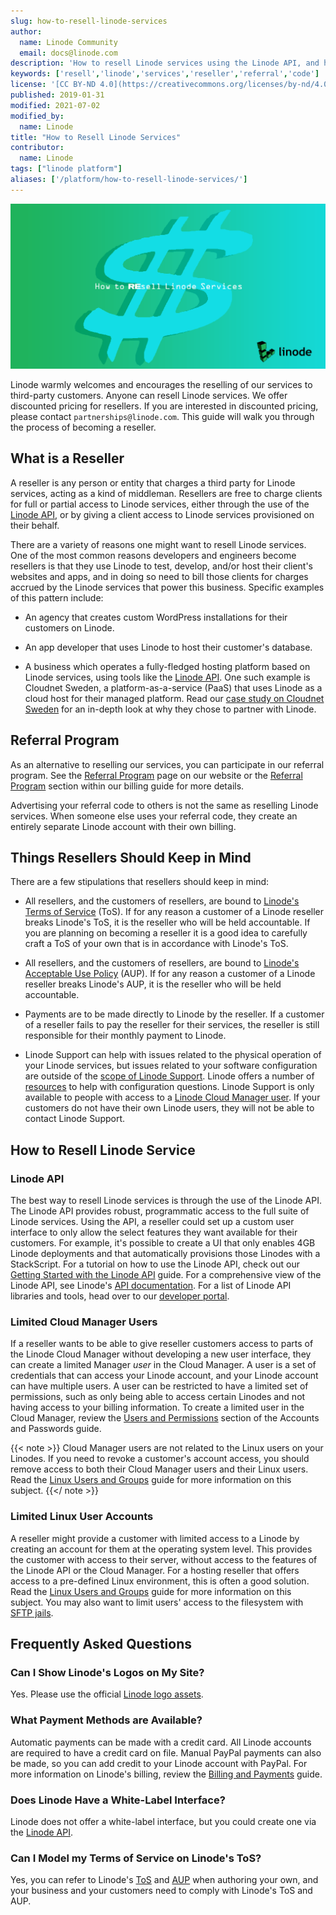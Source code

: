 ```yaml
---
slug: how-to-resell-linode-services
author:
  name: Linode Community
  email: docs@linode.com
description: 'How to resell Linode services using the Linode API, and how to get started with the Linode referral program.'
keywords: ['resell','linode','services','reseller','referral','code']
license: '[CC BY-ND 4.0](https://creativecommons.org/licenses/by-nd/4.0)'
published: 2019-01-31
modified: 2021-07-02
modified_by:
  name: Linode
title: "How to Resell Linode Services"
contributor:
  name: Linode
tags: ["linode platform"]
aliases: ['/platform/how-to-resell-linode-services/']
---
```


![How to Resell Linode Services](how-to-resell-linode-services.png "How to Resell Linode Services")

Linode warmly welcomes and encourages the reselling of our services to third-party customers. Anyone can resell Linode services. We offer discounted pricing for resellers. If you are interested in discounted pricing, please contact `partnerships@linode.com`. This guide will walk you through the process of becoming a reseller.

## What is a Reseller

A reseller is any person or entity that charges a third party for Linode services, acting as a kind of middleman. Resellers are free to charge clients for full or partial access to Linode services, either through the use of the [Linode API](#linode-api), or by giving a client access to Linode services provisioned on their behalf.

There are a variety of reasons one might want to resell Linode services. One of the most common reasons developers and engineers become resellers is that they use Linode to test, develop, and/or host their client's websites and apps, and in doing so need to bill those clients for charges accrued by the Linode services that power this business. Specific examples of this pattern include:

-   An agency that creates custom WordPress installations for their customers on Linode.

-   An app developer that uses Linode to host their customer's database.

-   A business which operates a fully-fledged hosting platform based on Linode services, using tools like the [Linode API](#linode-api). One such example is Cloudnet Sweden, a platform-as-a-service (PaaS) that uses Linode as a cloud host for their managed platform. Read our [case study on Cloudnet Sweden](https://www.linode.com/case-studies/cloudnet) for an in-depth look at why they chose to partner with Linode.

## Referral Program

As an alternative to reselling our services, you can participate in our referral program. See the [Referral Program](https://www.linode.com/referral-program/) page on our website or the [Referral Program](/docs/guides/how-linode-billing-works/#referral-program) section within our billing guide for more details.

Advertising your referral code to others is not the same as reselling Linode services. When someone else uses your referral code, they create an entirely separate Linode account with their own billing.

## Things Resellers Should Keep in Mind

There are a few stipulations that resellers should keep in mind:

- All resellers, and the customers of resellers, are bound to [Linode's Terms of Service](https://www.linode.com/tos) (ToS). If for any reason a customer of a Linode reseller breaks Linode's ToS, it is the reseller who will be held accountable. If you are planning on becoming a reseller it is a good idea to carefully craft a ToS of your own that is in accordance with Linode's ToS.

- All resellers, and the customers of resellers, are bound to [Linode's Acceptable Use Policy](https://www.linode.com/aup) (AUP). If for any reason a customer of a Linode reseller breaks Linode's AUP, it is the reseller who will be held accountable.

- Payments are to be made directly to Linode by the reseller. If a customer of a reseller fails to pay the reseller for their services, the reseller is still responsible for their monthly payment to Linode.

- Linode Support can help with issues related to the physical operation of your Linode services, but issues related to your software configuration are outside of the [scope of Linode Support](/docs/platform/billing-and-support/support/#scope-of-support). Linode offers a number of [resources](/docs/platform/billing-and-support/support/#resources) to help with configuration questions. Linode Support is only available to people with access to a [Linode Cloud Manager user](#limited-cloud-manager-user). If your customers do not have their own Linode users, they will not be able to contact Linode Support.

## How to Resell Linode Service

### Linode API

The best way to resell Linode services is through the use of the Linode API. The Linode API provides robust, programmatic access to the full suite of Linode services. Using the API, a reseller could set up a custom user interface to only allow the select features they want available for their customers. For example, it's possible to create a UI that only enables 4GB Linode deployments and that automatically provisions those Linodes with a StackScript. For a tutorial on how to use the Linode API, check out our [Getting Started with the Linode API](/docs/guides/getting-started-with-the-linode-api/) guide. For a comprehensive view of the Linode API, see Linode's [API documentation](https://developers.linode.com/api/v4). For a list of Linode API libraries and tools, head over to our [developer portal](https://developers.linode.com/libraries-tools/).

### Limited Cloud Manager Users

If a reseller wants to be able to give reseller customers access to parts of the Linode Cloud Manager without developing a new user interface, they can create a limited Manager *user* in the Cloud Manager. A user is a set of credentials that can access your Linode account, and your Linode account can have multiple users. A user can be restricted to have a limited set of permissions, such as only being able to access certain Linodes and not having access to your billing information. To create a limited user in the Cloud Manager, review the [Users and Permissions](/docs/platform/manager/accounts-and-passwords-new-manager/#users-and-permissions) section of the Accounts and Passwords guide.

{{< note >}}
Cloud Manager users are not related to the Linux users on your Linodes. If you need to revoke a customer's account access, you should remove access to both their Cloud Manager users and their Linux users. Read the [Linux Users and Groups](/docs/guides/linux-users-and-groups/) guide for more information on this subject.
{{</ note >}}

### Limited Linux User Accounts

A reseller might provide a customer with limited access to a Linode by creating an account for them at the operating system level. This provides the customer with access to their server, without access to the features of the Linode API or the Cloud Manager. For a hosting reseller that offers access to a pre-defined Linux environment, this is often a good solution. Read the [Linux Users and Groups](/docs/guides/linux-users-and-groups/) guide for more information on this subject. You may also want to limit users' access to the filesystem with [SFTP jails](/docs/guides/limiting-access-with-sftp-jails-on-debian-and-ubuntu/).

## Frequently Asked Questions

### Can I Show Linode's Logos on My Site?

Yes. Please use the official [Linode logo assets](https://www.linode.com/logos).

### What Payment Methods are Available?

Automatic payments can be made with a credit card. All Linode accounts are required to have a credit card on file. Manual PayPal payments can also be made, so you can add credit to your Linode account with PayPal. For more information on Linode's billing, review the [Billing and Payments](/docs/platform/billing-and-support/billing-and-payments-new-manager/#payment-methods) guide.

### Does Linode Have a White-Label Interface?

Linode does not offer a white-label interface, but you could create one via the [Linode API](https://developers.linode.com).

### Can I Model my Terms of Service on Linode's ToS?

Yes, you can refer to Linode's [ToS](https://www.linode.com/tos) and [AUP](https://www.linode.com/aup) when authoring your own, and your business and your customers need to comply with Linode's ToS and AUP.
